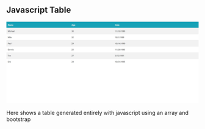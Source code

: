 ## Javascript Table

![Alt text](https://github.com/lifeofperfect/static-javascript-table/blob/master/image1.JPG)


Here shows a table generated entirely with javascript using an array and bootstrap